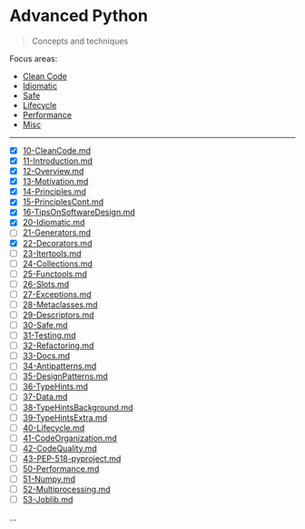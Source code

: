 # Advanced Python

> Concepts and techniques

Focus areas:

* [Clean Code](10-CleanCode.md)
* [Idiomatic](20-Idiomatic.md)
* [Safe](30-Safe.md)
* [Lifecycle](40-Lifecycle.md)
* [Performance](50-Performance.md)
* [Misc](60-Misc.md)


----

* [x] [10-CleanCode.md](10-CleanCode.md)
* [x] [11-Introduction.md](11-Introduction.md)
* [x] [12-Overview.md](12-Overview.md)
* [x] [13-Motivation.md](13-Motivation.md)
* [x] [14-Principles.md](14-Principles.md)
* [x] [15-PrinciplesCont.md](15-PrinciplesCont.md)
* [x] [16-TipsOnSoftwareDesign.md](16-TipsOnSoftwareDesign.md)
* [x] [20-Idiomatic.md](20-Idiomatic.md)
* [ ] [21-Generators.md](21-Generators.md)
* [x] [22-Decorators.md](22-Decorators.md)
* [ ] [23-Itertools.md](23-Itertools.md)
* [ ] [24-Collections.md](24-Collections.md)
* [ ] [25-Functools.md](25-Functools.md)
* [ ] [26-Slots.md](26-Slots.md)
* [ ] [27-Exceptions.md](27-Exceptions.md)
* [ ] [28-Metaclasses.md](28-Metaclasses.md)
* [ ] [29-Descriptors.md](29-Descriptors.md)
* [ ] [30-Safe.md](30-Safe.md)
* [ ] [31-Testing.md](31-Testing.md)
* [ ] [32-Refactoring.md](32-Refactoring.md)
* [ ] [33-Docs.md](33-Docs.md)
* [ ] [34-Antipatterns.md](34-Antipatterns.md)
* [ ] [35-DesignPatterns.md](35-DesignPatterns.md)
* [ ] [36-TypeHints.md](36-TypeHints.md)
* [ ] [37-Data.md](37-Data.md)
* [ ] [38-TypeHintsBackground.md](38-TypeHintsBackground.md)
* [ ] [39-TypeHintsExtra.md](38-TypeHintsExtra.md)
* [ ] [40-Lifecycle.md](40-Lifecycle.md)
* [ ] [41-CodeOrganization.md](41-CodeOrganization.md)
* [ ] [42-CodeQuality.md](42-CodeQuality.md)
* [ ] [43-PEP-518-pyproject.md](43-PEP-518-pyproject.md)
* [ ] [50-Performance.md](50-Performance.md)
* [ ] [51-Numpy.md](51-Numpy.md)
* [ ] [52-Multiprocessing.md](52-Multiprocessing.md)
* [ ] [53-Joblib.md](53-Joblib.md)

...
